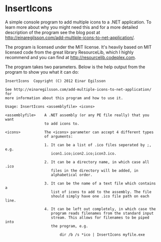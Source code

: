 ﻿InsertIcons
===========

A simple console program to add multiple icons to a .NET application. To learn more about why you might need this and for a more detailed description of the program see the blog post at http://einaregilsson.com/add-multiple-icons-to-net-application/.

The program is licensed under the MIT license. It's heavily based on MIT licensed code from the great library ResourceLib, which I highly recommend and you can find at http://resourcelib.codeplex.com.

The program takes two parameters. Below is the help output from the program to show you what it can do:


    InsertIcons  Copyright (C) 2012 Einar Egilsson

    See http://einaregilsson.com/add-multiple-icons-to-net-application/ for
    more information about this program and how to use it.

    Usage: InsertIcons <assemblyfile> <icons>

    <assemblyfile>    A .NET assembly (or any PE file really) that you want
                      to add icons to.

    <icons>           The <icons> parameter can accept 4 different types
                      of arguments:
                  
                      1. It can be a list of .ico files seperated by ;, e.g.
                         icon1.ico;icon2.ico;icon3.ico.
                     
                      2. It can be a directory name, in which case all .ico
                         files in the directory will be added, in 
                         alphabetical order.

                      3. It can be the name of a text file which contains a
                         list of icons to add to the assembly. The file
                         should simply have one .ico file path on each line.
   
                      4. It can be left out completely, in which case the
                         program reads filenames from the standard input
                         stream. This allows for filenames to be piped into
                         the program, e.g. 
                          
                             dir /b /s *ico | InsertIcons myfile.exe
